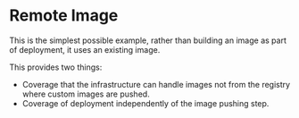 # Remote Image

This is the simplest possible example, rather than building an image as part of deployment, it uses an existing image.

This provides two things:

- Coverage that the infrastructure can handle images not from the registry where custom images are pushed.
- Coverage of deployment independently of the image pushing step.
